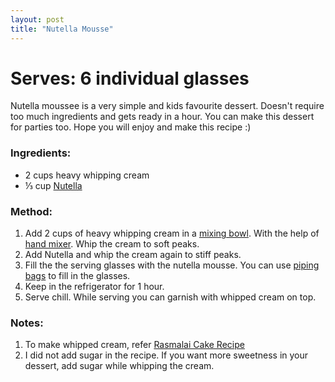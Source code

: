 ```yaml
---
layout: post
title: "Nutella Mousse"
---
```




# Serves: 6 individual glasses

Nutella moussee is a very simple and kids favourite dessert. Doesn't require too much ingredients and gets ready in a hour. You can make this dessert for parties too. Hope you will enjoy and make this recipe :) 


### Ingredients:
* 2 cups heavy whipping cream
* ⅓ cup [Nutella](https://www.amazon.ca/gp/product/1909342165/ref=as_li_qf_asin_il_tl?ie=UTF8&tag=forknscissors-20&creative=330641&linkCode=as2&creativeASIN=1909342165&linkId=9333a0df648b89d771d36655b60158f0)

### Method: 
1. Add 2 cups of heavy whipping cream in a [mixing bowl](https://www.amazon.ca/gp/product/B00LGLHUA0/ref=as_li_qf_asin_il_tl?ie=UTF8&tag=forknscissors-20&creative=330641&linkCode=as2&creativeASIN=B00LGLHUA0&linkId=35f9d97bc7e41023299c1e9b3d61ea36). With the help of 
[hand mixer](https://www.amazon.ca/gp/product/B002RWJN2U/ref=as_li_qf_asin_il_tl?ie=UTF8&tag=forknscissors-20&creative=330641&linkCode=as2&creativeASIN=B002RWJN2U&linkId=afd30210e3d32e8111470c7b0fc62c99). Whip the cream to soft peaks. 
2. Add Nutella and whip the cream again to stiff peaks. 
3. Fill the the serving glasses with the nutella mousse. You can use [piping bags](https://www.amazon.ca/gp/product/B00096ZTRY/ref=as_li_qf_asin_il_tl?ie=UTF8&tag=forknscissors-20&creative=330641&linkCode=as2&creativeASIN=B00096ZTRY&linkId=f912181789ac27eaabe38c165fe5f4c9) to fill in the glasses. 
4. Keep in the refrigerator for 1 hour. 
5. Serve chill. While serving you can garnish with whipped cream on top. 

### Notes:
1. To make whipped cream, refer [Rasmalai Cake Recipe](/recipes/rasmalai-cake)
2. I did not add sugar in the recipe. If you want more sweetness in your dessert, add sugar while whipping the cream.